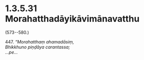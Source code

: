 

# 1.3.5.31 Morahatthadāyikāvimānavatthu





(573--580.)

447\. _“Morahatthaṃ ahamadāsiṃ,_  
_Bhikkhuno piṇḍāya carantassa;_  
_…pe…_  




